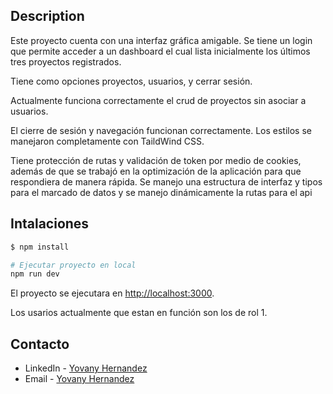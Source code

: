 ## Description

Este proyecto cuenta con una interfaz gráfica amigable. Se tiene un login que permite acceder a un dashboard el cual lista inicialmente los últimos tres proyectos registrados.

Tiene como opciones proyectos, usuarios, y cerrar sesión.

Actualmente funciona correctamente el crud de proyectos sin asociar a usuarios.

El cierre de sesión y navegación funcionan correctamente. Los estilos se manejaron completamente con TaildWind CSS.

Tiene protección de rutas y validación de token por medio de cookies, además de que se trabajó en la optimización de la aplicación para que respondiera de manera rápida. Se manejo una estructura de interfaz y tipos para el marcado de datos y se manejo dinámicamente la rutas para el api

## Intalaciones

```bash
$ npm install
```

```bash
# Ejecutar proyecto en local
npm run dev

```

El proyecto se ejecutara en [http://localhost:3000](http://localhost:3000).

Los usarios actualmente que estan en función son los de rol 1.

## Contacto

- LinkedIn - [Yovany Hernandez](https://www.linkedin.com/in/yovany-hernandez-morales-5034471ba/)
- Email - [Yovany Hernandez](yovanick300@gmail.com)
